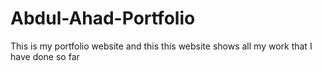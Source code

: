 # Abdul-Ahad-Portfolio
This is my portfolio website and this this website shows all my work that I have done so far
